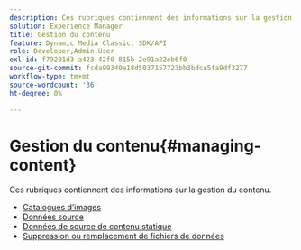```yaml
---
description: Ces rubriques contiennent des informations sur la gestion du contenu.
solution: Experience Manager
title: Gestion du contenu
feature: Dynamic Media Classic, SDK/API
role: Developer,Admin,User
exl-id: f79201d3-a423-42f0-815b-2e91a22eb6f0
source-git-commit: fcda99340a18d5037157723bb3bdca5fa9df3277
workflow-type: tm+mt
source-wordcount: '36'
ht-degree: 0%

---
```


# Gestion du contenu{#managing-content}

Ces rubriques contiennent des informations sur la gestion du contenu.

* [Catalogues d’images](c-image-catalogs.md)
* [Données source](r-source-data.md)
* [Données de source de contenu statique](c-static-content-source-data.md)
* [Suppression ou remplacement de fichiers de données](c-deleting-or-replacing-data-files.md)
